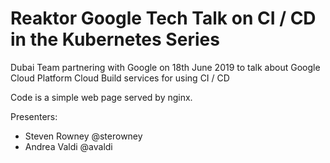 # Reaktor Google Tech Talk on CI / CD in the Kubernetes Series

Dubai Team partnering with Google on 18th June 2019 to talk about Google Cloud Platform Cloud Build services for using CI / CD

Code is a simple web page served by nginx.

Presenters:

- Steven Rowney @sterowney
- Andrea Valdi @avaldi
